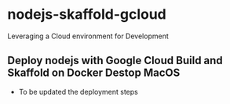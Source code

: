 # nodejs-skaffold-gcloud
Leveraging a Cloud environment for Development

## Deploy nodejs with Google Cloud Build and Skaffold on Docker Destop MacOS
- To be updated the deployment steps

